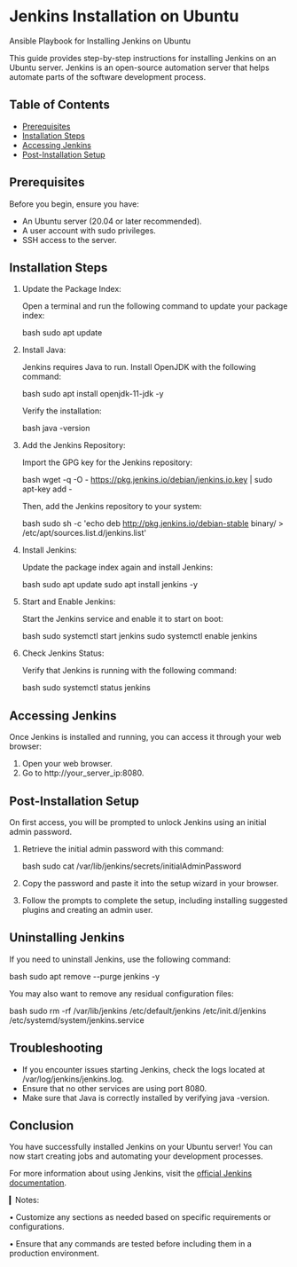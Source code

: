 # Jenkins Installation on Ubuntu

Ansible Playbook for Installing Jenkins on Ubuntu

This guide provides step-by-step instructions for installing Jenkins on an Ubuntu server. Jenkins is an open-source automation server that helps automate parts of the software development process.

## Table of Contents

- [Prerequisites](#prerequisites)
- [Installation Steps](#installation-steps)
- [Accessing Jenkins](#accessing-jenkins)
- [Post-Installation Setup](#post-installation-setup)

## Prerequisites

Before you begin, ensure you have:

- An Ubuntu server (20.04 or later recommended).
- A user account with sudo privileges.
- SSH access to the server.

## Installation Steps

1. Update the Package Index:

   Open a terminal and run the following command to update your package index:

   bash
   sudo apt update
   
2. Install Java:

   Jenkins requires Java to run. Install OpenJDK with the following command:

   bash
   sudo apt install openjdk-11-jdk -y
   
   Verify the installation:

   bash
   java -version
   
3. Add the Jenkins Repository:

   Import the GPG key for the Jenkins repository:

   bash
   wget -q -O - https://pkg.jenkins.io/debian/jenkins.io.key | sudo apt-key add -
   
   Then, add the Jenkins repository to your system:

   bash
   sudo sh -c 'echo deb http://pkg.jenkins.io/debian-stable binary/ > /etc/apt/sources.list.d/jenkins.list'
   
4. Install Jenkins:

   Update the package index again and install Jenkins:

   bash
   sudo apt update
   sudo apt install jenkins -y
   
5. Start and Enable Jenkins:

   Start the Jenkins service and enable it to start on boot:

   bash
   sudo systemctl start jenkins
   sudo systemctl enable jenkins
   
6. Check Jenkins Status:

   Verify that Jenkins is running with the following command:

   bash
   sudo systemctl status jenkins
   
## Accessing Jenkins

Once Jenkins is installed and running, you can access it through your web browser:

1. Open your web browser.
2. Go to http://your_server_ip:8080.

## Post-Installation Setup

On first access, you will be prompted to unlock Jenkins using an initial admin password.

1. Retrieve the initial admin password with this command:

   bash
   sudo cat /var/lib/jenkins/secrets/initialAdminPassword
   
2. Copy the password and paste it into the setup wizard in your browser.

3. Follow the prompts to complete the setup, including installing suggested plugins and creating an admin user.

## Uninstalling Jenkins

If you need to uninstall Jenkins, use the following command:

bash
sudo apt remove --purge jenkins -y

You may also want to remove any residual configuration files:

bash
sudo rm -rf /var/lib/jenkins /etc/default/jenkins /etc/init.d/jenkins /etc/systemd/system/jenkins.service

## Troubleshooting

- If you encounter issues starting Jenkins, check the logs located at /var/log/jenkins/jenkins.log.
- Ensure that no other services are using port 8080.
- Make sure that Java is correctly installed by verifying java -version.

## Conclusion

You have successfully installed Jenkins on your Ubuntu server! You can now start creating jobs and automating your development processes.

For more information about using Jenkins, visit the [official Jenkins documentation](https://www.jenkins.io/doc/).


▎Notes:

• Customize any sections as needed based on specific requirements or configurations.

• Ensure that any commands are tested before including them in a production environment.
